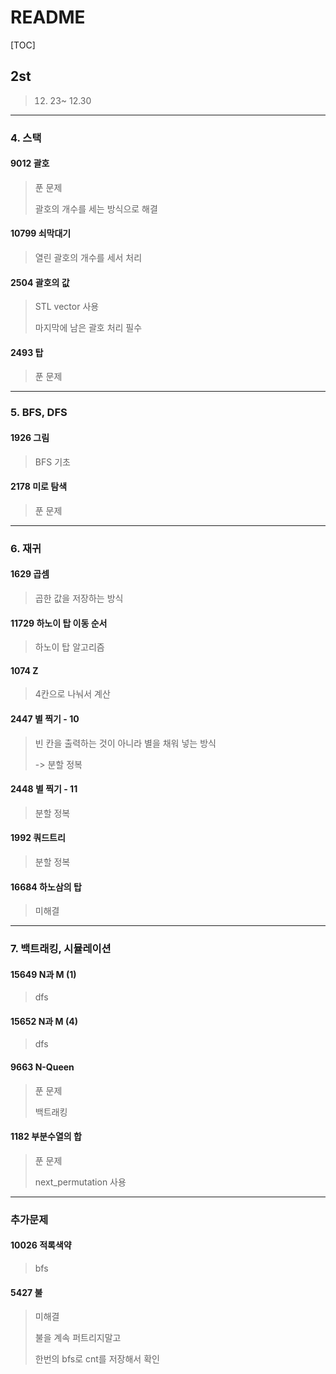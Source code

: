 # README

[TOC]

## 2st



> 12. 23~ 12.30



---

### 4. 스택



#### 9012 괄호

> 푼 문제
>
> 괄호의 개수를 세는 방식으로 해결



#### 10799 쇠막대기

> 열린 괄호의 개수를 세서 처리



#### 2504 괄호의 값

> STL vector 사용
>
> 마지막에 남은 괄호 처리 필수



#### 2493 탑

> 푼 문제



---

### 5. BFS, DFS



#### 1926 그림

>BFS 기초



#### 2178 미로 탐색

> 푼 문제





---

### 6. 재귀



#### 1629 곱셈

> 곱한 값을 저장하는 방식



#### 11729 하노이 탑 이동 순서

> 하노이 탑 알고리즘



#### 1074 Z

> 4칸으로 나눠서 계산



#### 2447 별 찍기 - 10

> 빈 칸을 출력하는 것이 아니라 별을 채워 넣는 방식
>
> -> 분할 정복



#### 2448 별 찍기 - 11

> 분할 정복



#### 1992 쿼드트리

> 분할 정복



#### 16684 하노삼의 탑

> 미해결







---

### 7. 백트래킹, 시뮬레이션



#### 15649 N과 M (1)

> dfs



#### 15652 N과 M (4)

> dfs



#### 9663 N-Queen

> 푼 문제
>
> 백트래킹



#### 1182 부분수열의 합

> 푼 문제
>
> next_permutation 사용







---

### 추가문제



#### 10026 적록색약

> bfs



#### 5427 불

> 미해결
>
> 불을 계속 퍼트리지말고
>
> 한번의 bfs로 cnt를 저장해서 확인